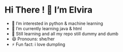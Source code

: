 #  Hi There ! 👋 I’m Elvira
- 👀 I’m interested in python & machine learning
- 🌱 I’m currently learning java & html
- 💞️ Still learning and all my repo still dummy and dumb
- 😄 Pronouns: she/her
- ⚡ Fun fact: i love dumpling

<!---
prideandjuice/prideandjuice is a ✨ special ✨ repository because its `README.md` (this file) appears on your GitHub profile.
You can click the Preview link to take a look at your changes.
--->
